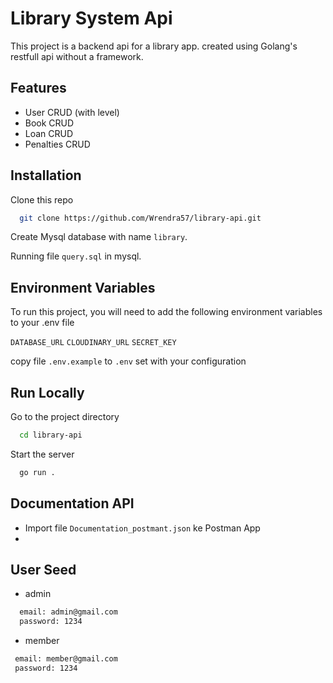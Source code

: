 
# Library System Api

This project is a backend api for a library app. created using Golang's restfull api without a framework.



## Features

- User CRUD (with level)
- Book CRUD
- Loan CRUD
- Penalties CRUD


## Installation

Clone this repo

```bash
  git clone https://github.com/Wrendra57/library-api.git
```


Create Mysql database with name `library`.

Running file `query.sql` in mysql.





## Environment Variables

To run this project, you will need to add the following environment variables to your .env file

`DATABASE_URL`
`CLOUDINARY_URL`
`SECRET_KEY`

copy file `.env.example` to `.env` set with your configuration

## Run Locally

Go to the project directory

```bash
  cd library-api
```

Start the server

```bash
  go run .
```

## Documentation API

- Import file `Documentation_postmant.json` ke Postman App
- 

## User Seed
- admin

```bash
  email: admin@gmail.com
  password: 1234
``` 

- member
 ```bash
  email: member@gmail.com
  password: 1234
``` 

